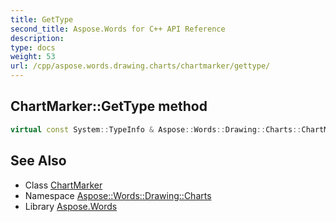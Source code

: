 ```yaml
---
title: GetType
second_title: Aspose.Words for C++ API Reference
description: 
type: docs
weight: 53
url: /cpp/aspose.words.drawing.charts/chartmarker/gettype/
---
```

## ChartMarker::GetType method




```cpp
virtual const System::TypeInfo & Aspose::Words::Drawing::Charts::ChartMarker::GetType() const override
```

## See Also

* Class [ChartMarker](../)
* Namespace [Aspose::Words::Drawing::Charts](../../)
* Library [Aspose.Words](../../../)
